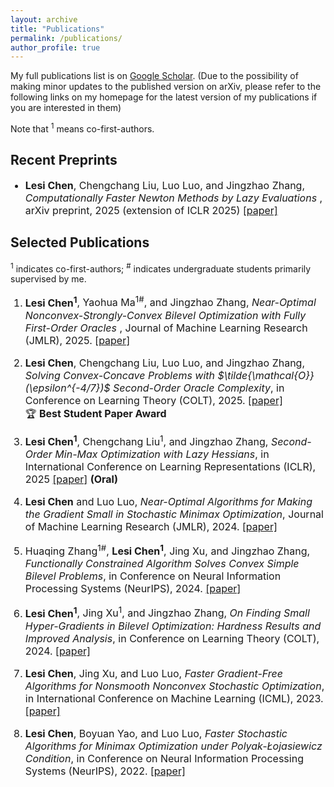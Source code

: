 ```yaml
---
layout: archive
title: "Publications"
permalink: /publications/
author_profile: true
---
```


My full publications list is on [Google Scholar](https://scholar.google.com/citations?user=ynGzhugAAAAJ&hl=en&oi=ao). (Due to the possibility of making minor updates to the published version on arXiv, please refer to the following links on my homepage for the latest version of my publications if you are interested in them)

Note that <sup>1</sup> means co-first-authors.

 <h2> Recent Preprints </h2>

<ul>
<font size="3">
<li><p>  <b>Lesi Chen</b>, Chengchang Liu, Luo Luo, and Jingzhao Zhang,
<i> Computationally Faster Newton Methods by Lazy Evaluations </i>,
 arXiv preprint, 2025 (extension of ICLR 2025)
 <a href="https://arxiv.org/abs/2501.17488">[paper]  </a> 
</p></li>
</font>
</ul>

<h2> Selected Publications </h2>

<sup>1</sup> indicates co-first-authors; <sup>#</sup> indicates undergraduate students primarily supervised by me.

<ol>
<font size="3">  
<li><p> <b>Lesi Chen<sup>1</sup></b>, Yaohua Ma<sup>1#</sup>, and Jingzhao Zhang,
 <i> Near-Optimal Nonconvex-Strongly-Convex Bilevel Optimization with Fully First-Order Oracles </i>, Journal of Machine Learning Research (JMLR), 2025.
  <a href="https://arxiv.org/abs/2306.14853">[paper]  </a>
 </p></li>
<li><p> <b>Lesi Chen</b>, Chengchang Liu, Luo Luo, and Jingzhao Zhang,  <i> Solving Convex-Concave Problems with $\tilde{\mathcal{O}}(\epsilon^{-4/7})$ Second-Order Oracle Complexity</i>, in Conference on Learning Theory (COLT), 2025.  <a href="http://arxiv.org/abs/2506.08362">[paper]</a> <br>  🏆 <b>Best Student Paper Award </b>
</p></li> 
<li><p> <b>Lesi Chen<sup>1</sup></b>, Chengchang Liu<sup>1</sup>, and Jingzhao Zhang,  <i> Second-Order Min-Max Optimization with Lazy Hessians</i>, in International Conference on  Learning Representations (ICLR), 2025  <a href="https://arxiv.org/pdf/2410.09568">[paper]</a>  <b>(Oral)</b> 
</p></li>
<li><p> <b>Lesi Chen</b> and Luo Luo, <i> Near-Optimal Algorithms for Making the Gradient Small in Stochastic Minimax Optimization</i>, Journal of Machine Learning Research (JMLR), 2024.
  <a href="https://arxiv.org/abs/2208.05925">[paper]</a>
</p></li> 
<li><p> Huaqing Zhang<sup>1#</sup>, <b>Lesi Chen<sup>1</sup></b>, Jing Xu, and Jingzhao Zhang, <i>
 Functionally Constrained Algorithm Solves Convex Simple Bilevel Problems</i>, in Conference on Neural Information Processing Systems (NeurIPS), 2024.
 <a href="https://arxiv.org/abs/2409.06530">[paper]  </a>
 </p></li>
<!--  <li><p>
Decentralized Convex Finite-Sum Optimization with Better Dependence on Condition Numbers. <br />
Yuxing Liu, <b>Lesi Chen</b>,  and Luo Luo. <a href="https://openreview.net/pdf?id=LLdeUPOUXk">[ICML 2024] </a> 
</p></li>
<li><p> Communication Efficient Distributed Newton Method with Fast Convergence Rates. <br />
 Chengchang Liu, <b>Lesi Chen</b>, Luo Luo, and John C.S. Lui. <a href="https://arxiv.org/abs/2305.17945">[SIGKDD 2023] </a>
</p> </li> -->
<li><p> <b>Lesi Chen<sup>1</sup></b>, Jing Xu<sup>1</sup>, and Jingzhao Zhang, <i> On Finding Small Hyper-Gradients in Bilevel Optimization: Hardness Results and Improved Analysis</i>,
 in Conference on Learning Theory (COLT), 2024.
  <a href="https://arxiv.org/abs/2301.00712">[paper] </a>
</p></li>
<!--  <li><p> An Efficient Stochastic Algorithm for Decentralized Nonconvex-Strongly-Concave Minimax Optimization. <br />
<b>Lesi Chen</b>, Haishan Ye, and Luo Luo. <a href="https://arxiv.org/abs/2212.02387">[AISTATS 2024] </a>
</p> </li> -->
<li><p> <b>Lesi Chen</b>, Jing Xu, and Luo Luo, <i> Faster Gradient-Free Algorithms for Nonsmooth Nonconvex Stochastic Optimization</i>,
 in International Conference on Machine Learning (ICML), 2023. 
  <a href="https://arxiv.org/abs/2301.06428"> [paper] </a>
 </p> </li>
<li><p>  <b>Lesi Chen</b>, Boyuan Yao, and Luo Luo, <i> Faster Stochastic Algorithms for Minimax Optimization under Polyak-Łojasiewicz Condition</i>, 
 in Conference on Neural Information Processing Systems (NeurIPS), 2022.
  <a href="https://arxiv.org/abs/2307.15868"> [paper] </a>
 </p> </li>
</font>
</ol>

  
  
